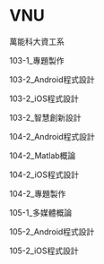 # VNU
萬能科大資工系

103-1_專題製作

103-2_Android程式設計

103-2_iOS程式設計

103-2_智慧創新設計

104-2_Android程式設計

104-2_Matlab概論

104-2_iOS程式設計

104-2_專題製作

105-1_多媒體概論

105-2_Android程式設計

105-2_iOS程式設計
